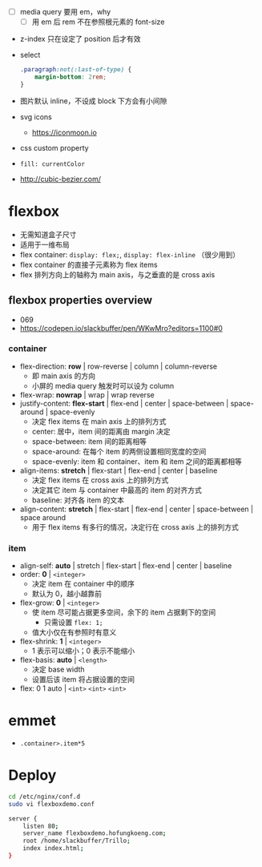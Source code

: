 - [ ] media query 要用 em，why
    - [ ] 用 em 后 rem 不在参照根元素的 font-size
- z-index 只在设定了 position 后才有效
- select

    ```css
    .paragraph:not(:last-of-type) {
        margin-bottom: 2rem;
    }
    ```

- 图片默认 inline，不设成 block 下方会有小间隙 
- svg icons
    - https://iconmoon.io
- css custom property
- `fill: currentColor`
- http://cubic-bezier.com/
# flexbox
- 无需知道盒子尺寸
- 适用于一维布局
- flex container: `display: flex;`, `display: flex-inline` （很少用到）
- flex container 的直接子元素称为 flex items
- flex 排列方向上的轴称为 main axis，与之垂直的是 cross axis
## flexbox properties overview
- 069
- https://codepen.io/slackbuffer/pen/WKwMro?editors=1100#0
### container
- flex-direction: **row** | row-reverse | column | column-reverse
    - 即 main axis 的方向
    - 小屏的 media query 触发时可以设为 column
- flex-wrap: **nowrap** | wrap | wrap reverse
- justify-content: **flex-start** | flex-end | center | space-between | space-around | space-evenly
    - 决定 flex items 在 main axis 上的排列方式
    - center: 居中，item 间的距离由 margin 决定
    - space-between: item 间的距离相等
    - space-around: 在每个 item 的两侧设置相同宽度的空间
    - space-evenly: item 和 container、item 和 item 之间的距离都相等
- align-items: **stretch** | flex-start | flex-end | center | baseline
    - 决定 flex items 在 cross axis 上的排列方式
    - 决定其它 item 与 container 中最高的 item 的对齐方式 
    - baseline: 对齐各 item 的文本
- align-content: **stretch** | flex-start | flex-end | center | space-between | space around
    - 用于 flex items 有多行的情况，决定行在 cross axis 上的排列方式
### item
- align-self: **auto** | stretch | flex-start | flex-end | center | baseline
- order: **0** | `<integer>`
    - 决定 item 在 container 中的顺序
    - 默认为 0，越小越靠前
- flex-grow: **0** | `<integer>`
    - 使 item 尽可能占据更多空间，余下的 item 占据剩下的空间
        - 只需设置 `flex: 1;`
    - 值大小仅在有参照时有意义
- flex-shrink: **1** | `<integer>`
    - 1 表示可以缩小；0 表示不能缩小
- flex-basis: **auto** | `<length>` 
    - 决定 base width
    - 设置后该 item 将占据设置的空间
- flex: 0 1 auto | `<int>` `<int>` `<int>`
# emmet
- `.container>.item*5`
# Deploy

```bash
cd /etc/nginx/conf.d
sudo vi flexboxdemo.conf

server {
    listen 80;
    server_name flexboxdemo.hofungkoeng.com;
    root /home/slackbuffer/Trillo;
    index index.html;
}
```